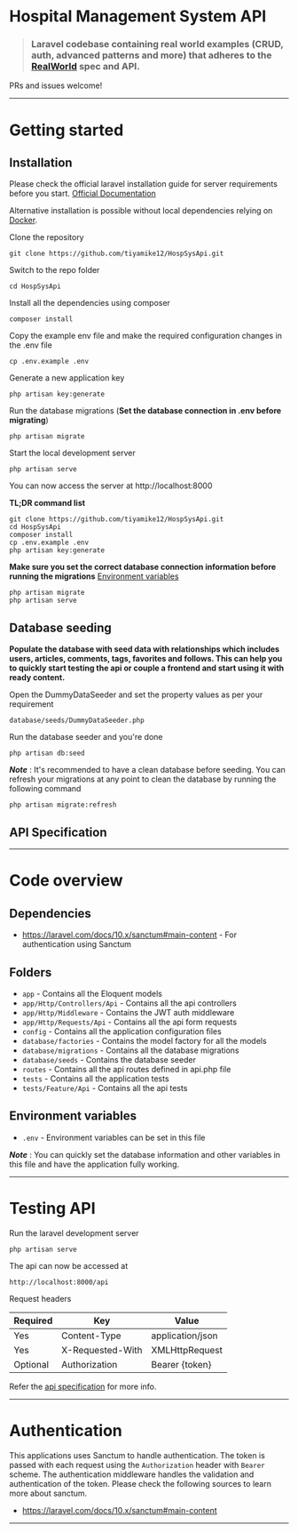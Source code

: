 # Hospital Management System API

> ### Laravel codebase containing real world examples (CRUD, auth, advanced patterns and more) that adheres to the [RealWorld](https://github.com/gothinkster/realworld-example-apps) spec and API.

PRs and issues welcome!

----------

# Getting started

## Installation

Please check the official laravel installation guide for server requirements before you start. [Official Documentation](https://laravel.com/docs/10.x)

Alternative installation is possible without local dependencies relying on [Docker](#docker).

Clone the repository

    git clone https://github.com/tiyamike12/HospSysApi.git

Switch to the repo folder

    cd HospSysApi

Install all the dependencies using composer

    composer install

Copy the example env file and make the required configuration changes in the .env file

    cp .env.example .env

Generate a new application key

    php artisan key:generate

Run the database migrations (**Set the database connection in .env before migrating**)

    php artisan migrate

Start the local development server

    php artisan serve

You can now access the server at http://localhost:8000

**TL;DR command list**

    git clone https://github.com/tiyamike12/HospSysApi.git
    cd HospSysApi
    composer install
    cp .env.example .env
    php artisan key:generate

**Make sure you set the correct database connection information before running the migrations** [Environment variables](#environment-variables)

    php artisan migrate
    php artisan serve

## Database seeding

**Populate the database with seed data with relationships which includes users, articles, comments, tags, favorites and follows. This can help you to quickly start testing the api or couple a frontend and start using it with ready content.**

Open the DummyDataSeeder and set the property values as per your requirement

    database/seeds/DummyDataSeeder.php

Run the database seeder and you're done

    php artisan db:seed

***Note*** : It's recommended to have a clean database before seeding. You can refresh your migrations at any point to clean the database by running the following command

    php artisan migrate:refresh

## API Specification

----------

# Code overview

## Dependencies

- https://laravel.com/docs/10.x/sanctum#main-content - For authentication using Sanctum

## Folders

- `app` - Contains all the Eloquent models
- `app/Http/Controllers/Api` - Contains all the api controllers
- `app/Http/Middleware` - Contains the JWT auth middleware
- `app/Http/Requests/Api` - Contains all the api form requests
- `config` - Contains all the application configuration files
- `database/factories` - Contains the model factory for all the models
- `database/migrations` - Contains all the database migrations
- `database/seeds` - Contains the database seeder
- `routes` - Contains all the api routes defined in api.php file
- `tests` - Contains all the application tests
- `tests/Feature/Api` - Contains all the api tests

## Environment variables

- `.env` - Environment variables can be set in this file

***Note*** : You can quickly set the database information and other variables in this file and have the application fully working.

----------

# Testing API

Run the laravel development server

    php artisan serve

The api can now be accessed at

    http://localhost:8000/api

Request headers

| **Required** 	| **Key**              	| **Value**            	 |
|----------	|------------------	|------------------------|
| Yes      	| Content-Type     	| application/json 	     |
| Yes      	| X-Requested-With 	| XMLHttpRequest   	     |
| Optional 	| Authorization    	| Bearer {token}      	  |

Refer the [api specification](#api-specification) for more info.

----------

# Authentication

This applications uses Sanctum to handle authentication. The token is passed with each request using the `Authorization` header with `Bearer` scheme. The authentication middleware handles the validation and authentication of the token. Please check the following sources to learn more about sanctum.

- https://laravel.com/docs/10.x/sanctum#main-content

----------


